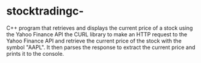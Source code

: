 # stocktradingc-
 C++ program that retrieves and displays the current price of a stock using the Yahoo Finance API
  the CURL library to make an HTTP request to the Yahoo Finance API and retrieve the current price of the stock with the symbol "AAPL". It then parses the response to extract the current price and prints it to the console.
